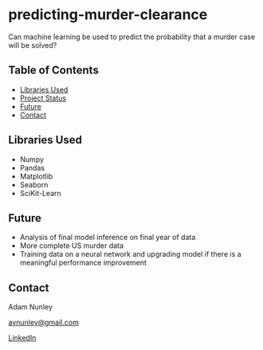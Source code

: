 # predicting-murder-clearance

Can machine learning be used to predict the probability that a murder case will be solved?

## Table of Contents
* [Libraries Used](#libraries-used)
* [Project Status](#project-status)
* [Future](#future)
* [Contact](#contact)


## Libraries Used
- Numpy
- Pandas
- Matplotlib
- Seaborn
- SciKit-Learn

## Future

- Analysis of final model inference on final year of data
- More complete US murder data
- Training data on a neural network and upgrading model if there is a meaningful performance improvement


## Contact
Adam Nunley

avnunley@gmail.com

[LinkedIn](https://www.linkedin.com/in/adamnunley)
